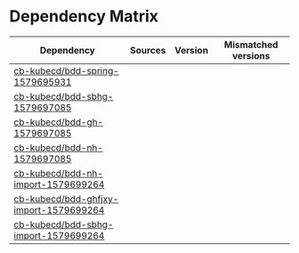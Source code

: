 # Dependency Matrix

Dependency | Sources | Version | Mismatched versions
---------- | ------- | ------- | -------------------
[cb-kubecd/bdd-spring-1579695931](https://github.com/cb-kubecd/bdd-spring-1579695931.git) |  | []() | 
[cb-kubecd/bdd-sbhg-1579697085](https://github.com/cb-kubecd/bdd-sbhg-1579697085.git) |  | []() | 
[cb-kubecd/bdd-gh-1579697085](https://github.com/cb-kubecd/bdd-gh-1579697085.git) |  | []() | 
[cb-kubecd/bdd-nh-1579697085](https://github.com/cb-kubecd/bdd-nh-1579697085.git) |  | []() | 
[cb-kubecd/bdd-nh-import-1579699264](https://github.com/cb-kubecd/bdd-nh-import-1579699264.git) |  | []() | 
[cb-kubecd/bdd-ghfjxy-import-1579699264](https://github.com/cb-kubecd/bdd-ghfjxy-import-1579699264.git) |  | []() | 
[cb-kubecd/bdd-sbhg-import-1579699264](https://github.com/cb-kubecd/bdd-sbhg-import-1579699264.git) |  | []() | 
